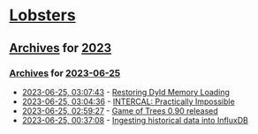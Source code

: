 # [Lobsters](../../../README.md)

## [Archives](../../index.md) for [2023](../index.md)

### [Archives](../../index.md) for [2023-06-25](index.md)

* [2023-06-25, 03:07:43](https://lobste.rs/s/qwtoz5/restoring_dyld_memory_loading) - [Restoring Dyld Memory Loading](https://blog.xpnsec.com/restoring-dyld-memory-loading/)
* [2023-06-25, 03:04:36](https://lobste.rs/s/bkndrn/intercal_practically_impossible) - [INTERCAL: Practically Impossible](https://www.muppetlabs.com/~breadbox/intercal/pgpi.html)
* [2023-06-25, 02:59:27](https://lobste.rs/s/dlqrdx/game_trees_0_90_released) - [Game of Trees 0.90 released](https://undeadly.org/cgi?action=article;sid=20230624054334)
* [2023-06-25, 00:37:08](https://lobste.rs/s/tikyzw/ingesting_historical_data_into_influxdb) - [Ingesting historical data into InfluxDB](https://www.subrat.info/operating-influxdb-historical-data/)
